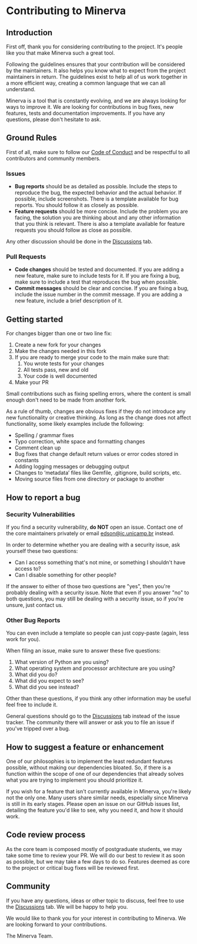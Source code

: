 # Contributing to Minerva

## Introduction

First off, thank you for considering contributing to the project. It's people like you that make Minerva such a great tool.

Following the guidelines ensures that your contribution will be considered by the maintainers. It also helps you know what to expect from the project maintainers in return. The guidelines exist to help all of us work together in a more efficient way, creating a common language that we can all understand.

Minerva is a tool that is constantly evolving, and we are always looking for ways to improve it. We are looking for contributions in bug fixes, new features, tests and documentation improvements. If you have any questions, please don't hesitate to ask.

## Ground Rules

First of all, make sure to follow our [Code of Conduct](https://github.com/discovery-unicamp/Minerva/blob/main/CODE_OF_CONDUCT.md) and be respectful to all contributors and community members.

### Issues

* **Bug reports** should be as detailed as possible. Include the steps to reproduce the bug, the expected behavior and the actual behavior. If possible, include screenshots. There is a template available for bug reports. You should follow it as closely as possible.
* **Feature requests** should be more concise. Include the problem you are facing, the solution you are thinking about and any other information that you think is relevant. There is also a template available for feature requests you should follow as close as possible.

Any other discussion should be done in the [Discussions](https://github.com/discovery-unicamp/Minerva/discussions) tab.

### Pull Requests

* **Code changes** should be tested and documented. If you are adding a new feature, make sure to include tests for it. If you are fixing a bug, make sure to include a test that reproduces the bug when possible.
* **Commit messages** should be clear and concise. If you are fixing a bug, include the issue number in the commit message. If you are adding a new feature, include a brief description of it.

## Getting started

For changes bigger than one or two line fix:

1. Create a new fork for your changes
2. Make the changes needed in this fork
3. If you are ready to merge your code to the main make sure that:
   1. You wrote tests for your changes
   2. All tests pass, new and old
   3. Your code is well documented
4. Make your PR

Small contributions such as fixing spelling errors, where the content is small enough don't need to be made from another fork.

As a rule of thumb, changes are obvious fixes if they do not introduce any new functionality or creative thinking. As long as the change does not affect functionality, some likely examples include the following:

* Spelling / grammar fixes
* Typo correction, white space and formatting changes
* Comment clean up
* Bug fixes that change default return values or error codes stored in constants
* Adding logging messages or debugging output
* Changes to ‘metadata’ files like Gemfile, .gitignore, build scripts, etc.
* Moving source files from one directory or package to another

## How to report a bug

### Security Vulnerabilities

If you find a security vulnerability, **do NOT** open an issue. Contact one of the core maintainers privately or email <edson@ic.unicamp.br> instead.

In order to determine whether you are dealing with a security issue, ask yourself these two questions:

* Can I access something that's not mine, or something I shouldn't have access to?
* Can I disable something for other people?

If the answer to either of those two questions are "yes", then you're probably dealing with a security issue. Note that even if you answer "no" to both questions, you may still be dealing with a security issue, so if you're unsure, just contact us.

### Other Bug Reports

You can even include a template so people can just copy-paste (again, less work for you).

When filing an issue, make sure to answer these five questions:

1. What version of Python are you using?
2. What operating system and processor architecture are you using?
3. What did you do?
4. What did you expect to see?
5. What did you see instead?

Other than these questions, if you think any other information may be useful feel free to include it.

General questions should go to the [Discussions](https://github.com/discovery-unicamp/Minerva/discussions) tab instead of the issue tracker. The community there will answer or ask you to file an issue if you've tripped over a bug.

## How to suggest a feature or enhancement

One of our philosophies is to implement the least redundant features possible, without making our dependencies bloated. So, if there is a function within the scope of one of our dependencies that already solves what you are trying to implement you should prioritize it.

If you wish for a feature that isn't currently available in Minerva, you're likely not the only one. Many users share similar needs, especially since Minerva is still in its early stages. Please open an issue on our GitHub issues list, detailing the feature you'd like to see, why you need it, and how it should work.

## Code review process

As the core team is composed mostly of postgraduate students, we may take some time to review your PR. We will do our best to review it as soon as possible, but we may take a few days to do so. Features deemed as core to the project or critical bug fixes will be reviewed first.

## Community

If you have any questions, ideas or other topic to discuss, feel free to use the [Discussions](https://github.com/discovery-unicamp/Minerva/discussions) tab. We will be happy to help you.

We would like to thank you for your interest in contributing to Minerva. We are looking forward to your contributions.

The Minerva Team.
